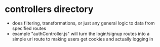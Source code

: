 # controllers directory

- does filtering, transformations, or just any general logic to data from specified routes
- example "authController.js" will turn the login/signup routes into a simple url route to making users get cookies and actually logging in
